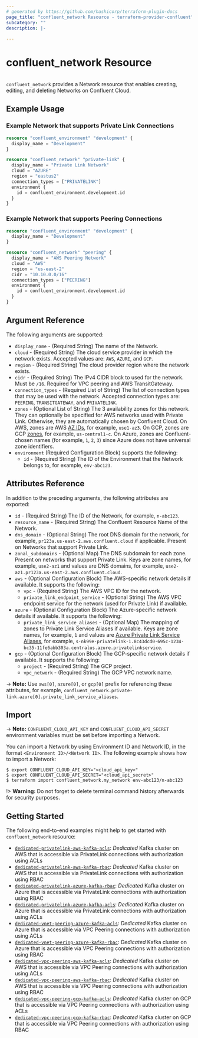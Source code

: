 ```yaml
---
# generated by https://github.com/hashicorp/terraform-plugin-docs
page_title: "confluent_network Resource - terraform-provider-confluent"
subcategory: ""
description: |-
  
---
```


# confluent_network Resource

<img src="https://img.shields.io/badge/Lifecycle%20Stage-Public%20Preview-%2300afba" alt="">

`confluent_network` provides a Network resource that enables creating, editing, and deleting Networks on Confluent Cloud.

## Example Usage

### Example Network that supports Private Link Connections
```terraform
resource "confluent_environment" "development" {
  display_name = "Development"
}

resource "confluent_network" "private-link" {
  display_name = "Private Link Network"
  cloud = "AZURE"
  region = "eastus2"
  connection_types = ["PRIVATELINK"]
  environment {
    id = confluent_environment.development.id
  }
}
```

### Example Network that supports Peering Connections
```terraform
resource "confluent_environment" "development" {
  display_name = "Development"
}

resource "confluent_network" "peering" {
  display_name = "AWS Peering Network"
  cloud = "AWS"
  region = "us-east-2"
  cidr = "10.10.0.0/16"
  connection_types = ["PEERING"]
  environment {
    id = confluent_environment.development.id
  }
}
```

<!-- schema generated by tfplugindocs -->
## Argument Reference

The following arguments are supported:

- `display_name` - (Required String) The name of the Network.
- `cloud` - (Required String) The cloud service provider in which the network exists. Accepted values are: `AWS`, `AZURE`, and `GCP`.
- `region` - (Required String) The cloud provider region where the network exists.
- `cidr` - (Required String) The IPv4 CIDR block to used for the network. Must be `/16`. Required for VPC peering and AWS TransitGateway.
- `connection_types` - (Required List of String) The list of connection types that may be used with the network. Accepted connection types are: `PEERING`, `TRANSITGATEWAY`, and `PRIVATELINK`.
- `zones` - (Optional List of String) The 3 availability zones for this network. They can optionally be specified for AWS networks
  used with Private Link. Otherwise, they are automatically chosen by Confluent Cloud.
  On AWS, zones are AWS [AZ IDs](https://docs.aws.amazon.com/ram/latest/userguide/working-with-az-ids.html), for example, `use1-az3`.
  On GCP, zones are GCP [zones](https://cloud.google.com/compute/docs/regions-zones), for example, `us-central1-c`.
  On Azure, zones are Confluent-chosen names (for example, `1`, `2`, `3`) since Azure does not have universal zone identifiers.
- `environment` (Required Configuration Block) supports the following:
  - `id` - (Required String) The ID of the Environment that the Network belongs to, for example, `env-abc123`.

## Attributes Reference

In addition to the preceding arguments, the following attributes are exported:

- `id` - (Required String) The ID of the Network, for example, `n-abc123`.
- `resource_name` - (Required String) The Confluent Resource Name of the Network.
- `dns_domain` - (Optional String) The root DNS domain for the network, for example, `pr123a.us-east-2.aws.confluent.cloud` if applicable. Present on Networks that support Private Link.
- `zonal_subdomains` - (Optional Map) The DNS subdomain for each zone. Present on networks that support Private Link. Keys are zone names, for example, `use2-az1` and values are DNS domains, for example, `use2-az1.pr123a.us-east-2.aws.confluent.cloud`.
- `aws` - (Optional Configuration Block) The AWS-specific network details if available. It supports the following:
    - `vpc` - (Required String) The AWS VPC ID for the network.
    - `private_link_endpoint_service` - (Optional String) The AWS VPC endpoint service for the network (used for Private Link) if available.
- `azure` - (Optional Configuration Block) The Azure-specific network details if available. It supports the following:
    - `private_link_service_aliases` - (Optional Map) The mapping of zones to Private Link Service Aliases if available. Keys are zone names, for example, `1` and values are [Azure Private Link Service Aliases](https://docs.microsoft.com/en-us/azure/private-link/private-link-service-overview#share-your-service), for example, `s-nk99e-privatelink-1.8c43dcd0-695c-1234-bc35-11fe6abb303a.centralus.azure.privatelinkservice`.
- `gcp` - (Optional Configuration Block) The GCP-specific network details if available. It supports the following:
    - `project` - (Required String) The GCP project.
    - `vpc_network` - (Required String) The GCP VPC network name.

-> **Note:** Use `aws[0]`, `azure[0]`, or `gcp[0]` prefix for referencing these attributes, for example, `confluent_network.private-link.azure[0].private_link_service_aliases`.

## Import

-> **Note:** `CONFLUENT_CLOUD_API_KEY` and `CONFLUENT_CLOUD_API_SECRET` environment variables must be set before importing a Network.

You can import a Network by using Environment ID and Network ID, in the format `<Environment ID>/<Network ID>`. The following example shows how to import a Network:

```shell
$ export CONFLUENT_CLOUD_API_KEY="<cloud_api_key>"
$ export CONFLUENT_CLOUD_API_SECRET="<cloud_api_secret>"
$ terraform import confluent_network.my_network env-abc123/n-abc123
```

!> **Warning:** Do not forget to delete terminal command history afterwards for security purposes.

## Getting Started
The following end-to-end examples might help to get started with `confluent_network` resource:
  * [`dedicated-privatelink-aws-kafka-acls`](https://github.com/confluentinc/terraform-provider-confluent/tree/master/examples/configurations/dedicated-privatelink-aws-kafka-acls): _Dedicated_ Kafka cluster on AWS that is accessible via PrivateLink connections with authorization using ACLs
  * [`dedicated-privatelink-aws-kafka-rbac`](https://github.com/confluentinc/terraform-provider-confluent/tree/master/examples/configurations/dedicated-privatelink-aws-kafka-rbac): _Dedicated_ Kafka cluster on AWS that is accessible via PrivateLink connections with authorization using RBAC
  * [`dedicated-privatelink-azure-kafka-rbac`](https://github.com/confluentinc/terraform-provider-confluent/tree/master/examples/configurations/dedicated-privatelink-azure-kafka-rbac): _Dedicated_ Kafka cluster on Azure that is accessible via PrivateLink connections with authorization using RBAC
  * [`dedicated-privatelink-azure-kafka-acls`](https://github.com/confluentinc/terraform-provider-confluent/tree/master/examples/configurations/dedicated-privatelink-azure-kafka-acls): _Dedicated_ Kafka cluster on Azure that is accessible via PrivateLink connections with authorization using ACLs
  * [`dedicated-vnet-peering-azure-kafka-acls`](https://github.com/confluentinc/terraform-provider-confluent/tree/master/examples/configurations/dedicated-vnet-peering-azure-kafka-acls): _Dedicated_ Kafka cluster on Azure that is accessible via VPC Peering connections with authorization using ACLs
  * [`dedicated-vnet-peering-azure-kafka-rbac`](https://github.com/confluentinc/terraform-provider-confluent/tree/master/examples/configurations/dedicated-vnet-peering-azure-kafka-rbac): _Dedicated_ Kafka cluster on Azure that is accessible via VPC Peering connections with authorization using RBAC
  * [`dedicated-vpc-peering-aws-kafka-acls`](https://github.com/confluentinc/terraform-provider-confluent/tree/master/examples/configurations/dedicated-vpc-peering-aws-kafka-acls): _Dedicated_ Kafka cluster on AWS that is accessible via VPC Peering connections with authorization using ACLs
  * [`dedicated-vpc-peering-aws-kafka-rbac`](https://github.com/confluentinc/terraform-provider-confluent/tree/master/examples/configurations/dedicated-vpc-peering-aws-kafka-rbac): _Dedicated_ Kafka cluster on AWS that is accessible via VPC Peering connections with authorization using RBAC
  * [`dedicated-vpc-peering-gcp-kafka-acls`](https://github.com/confluentinc/terraform-provider-confluent/tree/master/examples/configurations/dedicated-vpc-peering-gcp-kafka-acls): _Dedicated_ Kafka cluster on GCP that is accessible via VPC Peering connections with authorization using ACLs
  * [`dedicated-vpc-peering-gcp-kafka-rbac`](https://github.com/confluentinc/terraform-provider-confluent/tree/master/examples/configurations/dedicated-vpc-peering-gcp-kafka-rbac): _Dedicated_ Kafka cluster on GCP that is accessible via VPC Peering connections with authorization using RBAC
